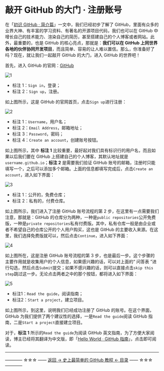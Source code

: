 # 敲开 GitHub 的大门 · 注册账号

在「[初识 GitHub · 简介篇](https://github.com/guobinhit/cg-blog/blob/master/articles/github/tutorials/first-github.md)」一文中，我们已经初步了解了 GitHub，里面有众多的业界大神、有丰富的学习资料、有著名的开源项目代码，我们也可以在 GitHub 中增长自己的技术能力、渲染自己的简历，甚至搭建自己的个人博客或者网站。此外，最重要的，也是 GitHub 的核心亮点，那就是：**我们可以在 GitHub 上同世界各地的伙伴协同开发项目**，而且简单、容易的让人难以置信。那么，你准备好了吗？现在，就让我们一起敲开 GitHub 的大门，进入 GitHub 的世界吧！

首先，进入 GitHub 的官网：[GitHub](https://github.com)


![1](http://img.blog.csdn.net/20170328142209479)

 - 标注 1：`Sign in`，登录；
 - 标注 2：`Sign up`，注册。

如上图所示，这是 GitHub 的官网首页，点击`Sign up`进行注册：

![2](http://img.blog.csdn.net/20170328144002154)

 - 标注 1：`Username`，用户名；
 - 标注 2：`Email Address`，邮箱地址；
 - 标注 3：`Password`，密码；
 - 标注 4：`Create an account`，创建账号按钮。

如上图所示，其中 **标注 1** 比较重要，最好起对我们具有标识行的用户名，而且如果以后我们要在 GitHub 上搭建自己的个人博客，其默认地址就是`username.github.io`；**标注 2** 是需要我们验证 GitHub 账号的邮箱，注册时只能填写一个，之后可以添加多个邮箱。上面的信息都填写完成后，点击`Create an account`，进入如下界面：

![3](http://img.blog.csdn.net/20170328144943961)

 - 标注 1：公开的，免费仓库；
 - 标注 2：私有的，付费仓库。

如上图所示，我们进入了注册 GitHub 账号流程的第 2 步，在这里有一点需要我们注意，那就是：GitHub 的仓库分为两种，一种是`public repositories`公开免费版，一种是`private repositories`私有付费版。其中，私有仓库一般是由企业或者不希望自己的仓库公开的个人用户购买，这也是 GitHub 的主要收入来源。在这里，我们选择免费版就可以，然后点击`Continue`，进入如下界面：

![4](http://img.blog.csdn.net/20170328145640755)

如上图所在，这是注册 GitHub 账号流程的第 3 步，也是最后一步。这个步骤的主要作用就是收集用户的个人信息，如果感兴趣的话，可以对上面的“ 问答表 ”进行勾选，然后点击`Submit`提交；如果不感兴趣的话，则可以直接点击`skip this step`跳过这一步。无论点击两者之中的那个按钮，都将进入如下界面：

![5](http://img.blog.csdn.net/20170328150224748?watermark/2/text/aHR0cDovL2Jsb2cuY3Nkbi5uZXQvcXFfMzUyNDY2MjA=/font/5a6L5L2T/fontsize/400/fill/I0JBQkFCMA==/dissolve/70/gravity/SouthEast)

 - 标注1：`Read the guide`，阅读指南；
 - 标注2：`Start a project`，建立项目。

如上图所示，到这里，说明我们已经成功注册了 GitHub 的账号。在这个界面，GitHub 为我们提供了两个建议性的选择，一是`Read the guide`阅读 GitHub 指南，二是`Start a project`直接建立项目。

对于，**标注 1** 所示的`Read the guide`为阅读 GitHub 英文指南，为了方便大家阅读，博主已经将其翻译为中文版，即「[Hello World · GitHub 指南](https://github.com/guobinhit/cg-blog/blob/master/articles/github/tutorials/hello-world-github-guide.md)」，点击即可阅读。


----------
———— ☆☆☆ —— [返回 -> 史上最简单的 GitHub 教程 <- 目录](https://github.com/guobinhit/cg-blog/blob/master/articles/github/README.md) —— ☆☆☆ ————
